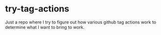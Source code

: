 # try-tag-actions
Just a repo where I try to figure out how various github tag actions work to determine what I want to bring to work. 
